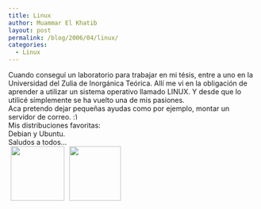 ```yaml
---
title: Linux
author: Muammar El Khatib
layout: post
permalink: /blog/2006/04/linux/
categories:
  - Linux
---
```

Cuando conseguí un laboratorio para trabajar en mi tésis, entre a uno en la Universidad del Zulia de Inorgánica Teórica. Allí me vi en la obligación de aprender a utilizar un sistema operativo llamado LINUX. Y desde que lo utilicé símplemente se ha vuelto una de mis pasiones.  
Aca pretendo dejar pequeñas ayudas como por ejemplo, montar un servidor de correo. <img src="http://muammar.me/blog/wp-includes/images/smilies/simple-smile.png" alt=":)" class="wp-smiley" style="height: 1em; max-height: 1em;" />  
Mis distribuciones favoritas:  
Debian y Ubuntu.  
Saludos a todos&#8230;  
<img width='104' height='110' style="border: 0px; padding-left: 5px; padding-right: 5px;" src="/uploads/pics/debian_splash.serendipityThumb.png" alt="" /> <img width='108' height='110' style="float: left; border: 0px; padding-left: 5px; padding-right: 5px;" src="/uploads/pics/ubuntu_small.serendipityThumb.png" alt="" />